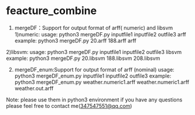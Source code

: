 # feacture_combine
1. mergeDF：Support for output format of arff( numeric) and libsvm
  1)numeric:
   usage: python3 mergeDF.py inputfile1 inputfile2 outfile3 arff
   example: python3 mergeDF.py 20.arff 188.arff  arff

  2)libsvm:
   usage: python3 mergeDF.py inputfile1 inputfile2 outfile3 libsvm
   example: python3 mergeDF.py 20.libsvm  188.libsvm  208.libsvm

2. mergeDF_enum:Support for output format of arff (nominal) 
   usage: python3 mergeDF_enum.py inputfile1 inputfile2 outfile3 
   example: python3 mergeDF_enum.py weather.numeric1.arff  weather.numeric1.arff  weather.out.arff
  
Note:
  please use them in python3 environment
  if you have any questions please feel free to contact me(347547551@qq.com)
